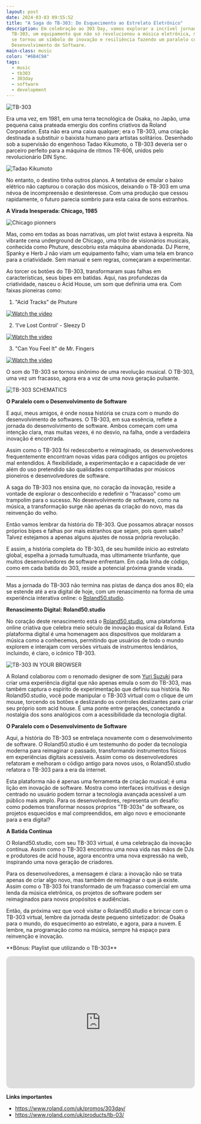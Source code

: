```yaml
---
layout: post
date: 2024-03-03 09:55:52
title: "A Saga do TB-303: Do Esquecimento ao Estrelato Eletrônico"
description: Em celebração ao 303 Day, vamos explorar a incrível jornada do
  TB-303, um equipamento que não só revolucionou a música eletrônica, mas também
  se tornou um símbolo de inovação e resiliência fazendo um paralelo com
  Desenvolvimento de Software.
main-class: music
color: "#6B4C9A"
tags:
  - music
  - tb303
  - 303day
  - software
  - development
---
```

![TB-303](https://static.roland.com/promos/global_events/303day/tb-303_tr-606.jpg "TB-303")

Era uma vez, em 1981, em uma terra tecnológica de Osaka, no Japão, uma pequena caixa prateada emergiu dos confins criativos da Roland Corporation. Esta não era uma caixa qualquer; era o TB-303, uma criação destinada a substituir o baixista humano para artistas solitários. Desenhado sob a supervisão do engenhoso Tadao Kikumoto, o TB-303 deveria ser o parceiro perfeito para a máquina de ritmos TR-606, unidos pelo revolucionário DIN Sync.

![Tadao Kikumoto](https://static.roland.com/promos/global_events/303day/tadao-kikumoto-hero.jpg "Tadao Kikumoto")

No entanto, o destino tinha outros planos. A tentativa de emular o baixo elétrico não capturou o coração dos músicos, deixando o TB-303 em uma névoa de incompreensão e desinteresse. Com uma produção que cessou rapidamente, o futuro parecia sombrio para esta caixa de sons estranhos.

**A Virada Inesperada: Chicago, 1985**

![Chicago pionners](https://static.roland.com/promos/global_events/303day/303day_phuture_discover.jpg "Chicago Pioneers")

Mas, como em todas as boas narrativas, um plot twist estava à espreita. Na vibrante cena underground de Chicago, uma tribo de visionários musicais, conhecida como Phuture, descobriu esta máquina abandonada. DJ Pierre, Spanky e Herb J não viam um equipamento falho; viam uma tela em branco para a criatividade. Sem manual e sem regras, começaram a experimentar.

Ao torcer os botões do TB-303, transformaram suas falhas em características, seus bipes em batidas. Aqui, nas profundezas da criatividade, nasceu o Acid House, um som que definiria uma era. Com faixas pioneiras como:

1. "Acid Tracks" de Phuture

[![Watch the video](https://articles.roland.com/wp-content/uploads/2021/02/Acidtrax.jpg)](https://youtu.be/igNBeo3QSqc)

2. ‘I’ve Lost Control’ - Sleezy D

[![Watch the video](https://i.discogs.com/SqhdW3Q1VE0Eqae8QGPrD3NBG-uzbtV8R1ZLBKe-I0s/rs:fit/g:sm/q:90/h:600/w:600/czM6Ly9kaXNjb2dz/LWRhdGFiYXNlLWlt/YWdlcy9SLTE2NTA2/MjktMTIzNDk5NjA0/OC5qcGVn.jpeg)](https://youtu.be/lJnqRCwPeSw)

3. "Can You Feel It" de Mr. Fingers

[![Watch the video](https://i.discogs.com/o0fbDofds6W2j9mPRvWzT39Ycrfkb63P9PP338EbpcQ/rs:fit/g:sm/q:90/h:600/w:599/czM6Ly9kaXNjb2dz/LWRhdGFiYXNlLWlt/YWdlcy9SLTg5NzM2/MDgtMTQ3MjU1OTU2/Mi0xMjczLmpwZWc.jpeg)](https://youtu.be/lYMc4MGA3fE)

O som do TB-303 se tornou sinônimo de uma revolução musical. O TB-303, uma vez um fracasso, agora era a voz de uma nova geração pulsante.

![TB-303 SCHEMATICS](https://static.roland.com/promos/global_events/303day/303day_montage.jpg)

**O Paralelo com o Desenvolvimento de Software**

E aqui, meus amigos, é onde nossa história se cruza com o mundo do desenvolvimento de softwares. O TB-303, em sua essência, reflete a jornada do desenvolvimento de software. Ambos começam com uma intenção clara, mas muitas vezes, é no desvio, na falha, onde a verdadeira inovação é encontrada.

Assim como o TB-303 foi redescoberto e reimaginado, os desenvolvedores frequentemente encontram novas vidas para códigos antigos ou projetos mal entendidos. A flexibilidade, a experimentação e a capacidade de ver além do uso pretendido são qualidades compartilhadas por músicos pioneiros e desenvolvedores de software.

A saga do TB-303 nos ensina que, no coração da inovação, reside a vontade de explorar o desconhecido e redefinir o "fracasso" como um trampolim para o sucesso. No desenvolvimento de software, como na música, a transformação surge não apenas da criação do novo, mas da reinvenção do velho.

Então vamos lembrar da história do TB-303. Que possamos abraçar nossos próprios bipes e falhas por mais estranhos que sejam, pois quem sabe? Talvez estejamos a apenas alguns ajustes de nossa própria revolução.

E assim, a história completa do TB-303, de seu humilde início ao estrelato global, espelha a jornada tumultuada, mas ultimamente triunfante, que muitos desenvolvedores de software enfrentam. Em cada linha de código, como em cada batida do 303, reside a potencial próxima grande virada.

- - -

Mas a jornada do TB-303 não termina nas pistas de dança dos anos 80; ela se estende até a era digital de hoje, com um renascimento na forma de uma experiência interativa online: o [Roland50.studio](https://roland50.studio).

**Renascimento Digital: Roland50.studio**

No coração deste renascimento está o [Roland50.studio](https://roland50.studio), uma plataforma online criativa que celebra meio século de inovação musical da Roland. Esta plataforma digital é uma homenagem aos dispositivos que moldaram a música como a conhecemos, permitindo que usuários de todo o mundo explorem e interajam com versões virtuais de instrumentos lendários, incluindo, é claro, o icônico TB-303.

![TB-303 IN YOUR BROWSER](https://static.roland.com/promos/global_events/303day/roland_50_studio_303.jpg "TB-303 IN YOUR BROWSER")

A Roland colaborou com o renomado designer de som [Yuri Suzuki](https://www.yurisuzuki.com) para criar uma experiência digital que não apenas emula o som do TB-303, mas também captura o espírito de experimentação que definiu sua história. No Roland50.studio, você pode manipular o TB-303 virtual com o clique de um mouse, torcendo os botões e deslizando os controles deslizantes para criar seu próprio som acid house. É uma ponte entre gerações, conectando a nostalgia dos sons analógicos com a acessibilidade da tecnologia digital.

**O Paralelo com o Desenvolvimento de Software**

Aqui, a história do TB-303 se entrelaça novamente com o desenvolvimento de software. O Roland50.studio é um testemunho do poder da tecnologia moderna para reimaginar o passado, transformando instrumentos físicos em experiências digitais acessíveis. Assim como os desenvolvedores refatoram e melhoram o código antigo para novos usos, o Roland50.studio refatora o TB-303 para a era da internet.

Esta plataforma não é apenas uma ferramenta de criação musical; é uma lição em inovação de software. Mostra como interfaces intuitivas e design centrado no usuário podem tornar a tecnologia avançada acessível a um público mais amplo. Para os desenvolvedores, representa um desafio: como podemos transformar nossos próprios "TB-303s" de software, os projetos esquecidos e mal compreendidos, em algo novo e emocionante para a era digital?

**A Batida Continua**

O Roland50.studio, com seu TB-303 virtual, é uma celebração da inovação contínua. Assim como o TB-303 encontrou uma nova vida nas mãos de DJs e produtores de acid house, agora encontra uma nova expressão na web, inspirando uma nova geração de criadores.

Para os desenvolvedores, a mensagem é clara: a inovação não se trata apenas de criar algo novo, mas também de reimaginar o que já existe. Assim como o TB-303 foi transformado de um fracasso comercial em uma lenda da música eletrônica, os projetos de software podem ser reimaginados para novos propósitos e audiências.

Então, da próxima vez que você visitar o Roland50.studio e brincar com o TB-303 virtual, lembre da jornada deste pequeno sintetizador: de Osaka para o mundo, do esquecimento ao estrelato, e agora, para a nuvem. E lembre, na programação como na música, sempre há espaço para reinvenção e inovação.

\*\*Bônus: Playlist que utilizando o TB-303\*\*

<iframe style="border-radius:12px" src="https://open.spotify.com/embed/playlist/37i9dQZF1DX202yvKb0g9m?utm_source=generator&theme=0" width="100%" height="352" frameBorder="0" allowfullscreen="" allow="autoplay; clipboard-write; encrypted-media; fullscreen; picture-in-picture" loading="lazy"></iframe>



**Links importantes**

* <https://www.roland.com/uk/promos/303day/>
* <https://www.roland.com/uk/products/tb-03/>
